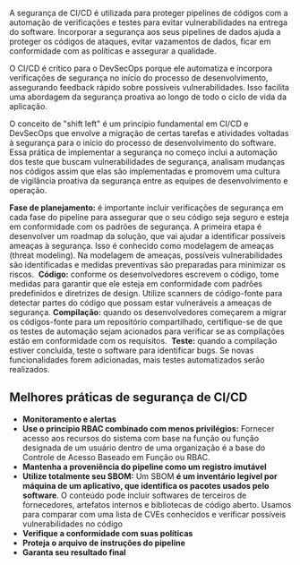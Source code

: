 A segurança de CI/CD é utilizada para proteger pipelines de códigos com a automação de verificações e testes para evitar vulnerabilidades na entrega do software. Incorporar a segurança aos seus pipelines de dados ajuda a proteger os códigos de ataques, evitar vazamentos de dados, ficar em conformidade com as políticas e assegurar a qualidade.

O CI/CD é crítico para o DevSecOps porque ele automatiza e incorpora verificações de segurança no início do processo de desenvolvimento, assegurando feedback rápido sobre possíveis vulnerabilidades. Isso facilita uma abordagem da segurança proativa ao longo de todo o ciclo de vida da aplicação.

O conceito de "shift left" é um princípio fundamental em CI/CD e DevSecOps que envolve a migração de certas tarefas e atividades voltadas à segurança para o início do processo de desenvolvimento do software. Essa prática de implementar a segurança no começo inclui a automação dos teste que buscam vulnerabilidades de segurança, analisam mudanças nos códigos assim que elas são implementadas e promovem uma cultura de vigilância proativa da segurança entre as equipes de desenvolvimento e operação.

**Fase de planejamento:** é importante incluir verificações de segurança em cada fase do pipeline para assegurar que o seu código seja seguro e esteja em conformidade com os padrões de segurança. A primeira etapa é desenvolver um roadmap da solução, que vai ajudar a identificar possíveis ameaças à segurança. Isso é conhecido como modelagem de ameaças (threat modeling). Na modelagem de ameaças, possíveis vulnerabilidades são identificadas e medidas preventivas são preparadas para minimizar os riscos. 
**Código:** conforme os desenvolvedores escrevem o código, tome medidas para garantir que ele esteja em conformidade com padrões predefinidos e diretrizes de design. Utilize scanners de código-fonte para detectar partes do código que possam estar vulneráveis a ameaças de segurança.
**Compilação:** quando os desenvolvedores começarem a migrar os códigos-fonte para um repositório compartilhado, certifique-se de que os testes de automação sejam acionados para verificar se as compilações estão em conformidade com os requisitos. 
**Teste:** quando a compilação estiver concluída, teste o software para identificar bugs. Se novas funcionalidades forem adicionadas, mais testes automatizados serão realizados.

## Melhores práticas de segurança de CI/CD

- **Monitoramento e alertas**
- **Use o princípio RBAC combinado com menos privilégios:** Fornecer acesso aos recursos do sistema com base na função ou função designada de um usuário dentro de uma organização é a base do Controle de Acesso Baseado em Função ou RBAC. 
- **Mantenha a proveniência do pipeline como um registro imutável**
- **Utilize totalmente seu SBOM:** Um SBOM **é um inventário legível por máquina de um aplicativo, que identifica os pacotes usados pelo software**. O conteúdo pode incluir softwares de terceiros de fornecedores, artefatos internos e bibliotecas de código aberto. Usamos para comparar com uma lista de CVEs conhecidos e verificar possíveis vulnerabilidades no código
- **Verifique a conformidade com suas políticas**
- **Proteja o arquivo de instruções do pipeline**
- **Garanta seu resultado final**